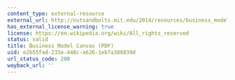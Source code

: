 ```yaml
---
content_type: external-resource
external_url: http://nutsandbolts.mit.edu/2014/resources/business_model_canvas_poster.pdf
has_external_license_warning: true
license: https://en.wikipedia.org/wiki/All_rights_reserved
status: valid
title: Business Model Canvas (PDF)
uid: e2b55fad-233e-448c-a626-1eb7a388839d
url_status_code: 200
wayback_url: ''
---
```

